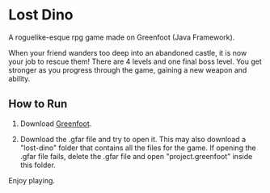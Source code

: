# Lost Dino
A roguelike-esque rpg game made on Greenfoot (Java Framework).

When your friend wanders too deep into an abandoned castle, it is now your job to rescue them!
There are 4 levels and one final boss level. You get stronger as you progress through the game, gaining a new weapon and ability.

## How to Run
1. Download [Greenfoot](https://www.greenfoot.org/download).

2. Download the .gfar file and try to open it.
This may also download a "lost-dino" folder that contains all the files for the game. If opening the .gfar file fails, delete the .gfar file and open "project.greenfoot" inside this folder. 

Enjoy playing.
